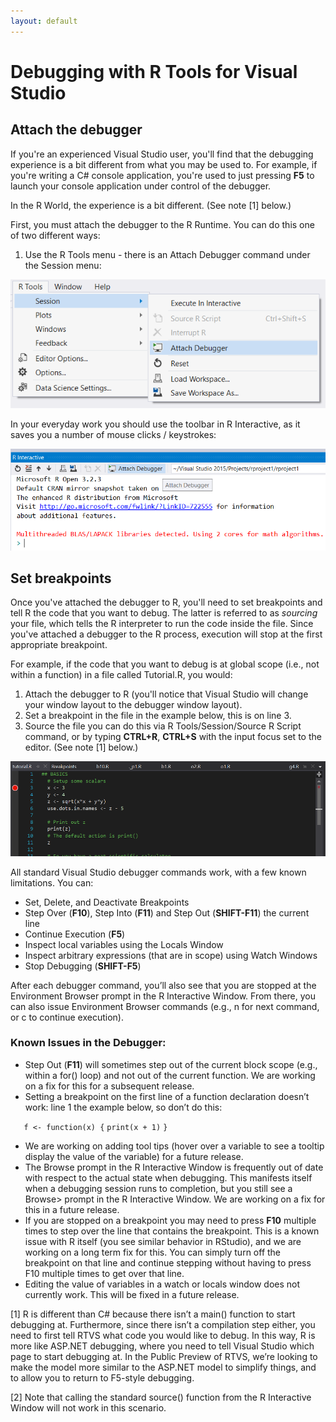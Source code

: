 ```yaml
---
layout: default
---
```


# Debugging with R Tools for Visual Studio

## Attach the debugger

If you're an experienced Visual Studio user, you'll find that the debugging
experience is a bit different from what you may be used to. For example, if
you're writing a C# console application, you're used to just pressing **F5**
to launch your console application under control of the debugger.

In the R World, the experience is a bit different. (See note [1] below.)

First, you must attach the debugger to the R Runtime. You can do this one of two
different ways:

1. Use the R Tools menu - there is an Attach Debugger command under the Session
   menu:

  ![](./media/RTVS-Debugging-attach-debugger.png)

In your everyday work you should use the toolbar in R Interactive, as it saves
you a number of mouse clicks / keystrokes:

  ![](./media/RTVS-Debugging-r-toolbar.png)

## Set breakpoints

Once you've attached the debugger to R, you'll need to set breakpoints and tell
R the code that you want to debug. The latter is referred to as *sourcing* your
file, which tells the R interpreter to run the code inside the file. Since
you've attached a debugger to the R process, execution will stop at the first
appropriate breakpoint.

For example, if the code that you want to debug is at global scope (i.e., not
within a function) in a file called Tutorial.R, you would:

1. Attach the debugger to R (you'll notice that Visual Studio will change your
   window layout to the debugger window layout).
2. Set a breakpoint in the file in the example below, this is on line 3.
3. Source the file you can do this via R Tools/Session/Source R Script
   command, or by typing **CTRL+R**, **CTRL+S** with the input focus set to the
   editor. (See note [1] below.)

  ![](./media/RTVS-Debugging-set-breakpoint.png)

All standard Visual Studio debugger commands work, with a few known limitations. You can:
* Set, Delete, and Deactivate Breakpoints
* Step Over (**F10**), Step Into (**F11**) and Step Out (**SHIFT-F11**) the current line
* Continue Execution (**F5**)
* Inspect local variables using the Locals Window
* Inspect arbitrary expressions (that are in scope) using Watch Windows
* Stop Debugging (**SHIFT-F5**)

After each debugger command, you’ll also see that you are stopped at the Environment Browser prompt in the R Interactive Window.  From there, you can also issue Environment Browser commands (e.g., n for next command, or c to continue execution). 

### Known Issues in the Debugger:

* Step Out (**F11**) will sometimes step out of the current block scope (e.g., within a for() loop) and not out of the current function. We are working on a fix for this for a subsequent release.
* Setting a breakpoint on the first line of a function declaration doesn’t work: line 1 the example below, so don’t do this:

`   f <- function(x) {`
      `print(x + 1)`
   `}`

* We are working on adding tool tips (hover over a variable to see a tooltip display the value of the variable) for a future release.
* The Browse prompt in the R Interactive Window is frequently out of date with respect to the actual state when debugging. This manifests itself when a debugging session runs to completion, but you still see a Browse> prompt in the R Interactive Window. We are working on a fix for this in a future release.
* If you are stopped on a breakpoint you may need to press **F10** multiple times to step over the line that contains the breakpoint. This is a known issue with R itself (you see similar behavior in RStudio), and we are working on a long term fix for this. You can simply turn off the breakpoint on that line and continue stepping without having to press F10 multiple times to get over that line.
* Editing the value of variables in a watch or locals window does not currently work. This will be fixed in a future release.

[1] R is different than C# because there isn’t a main() function to start debugging at. Furthermore, since there isn’t a compilation step either, you need to first tell RTVS what code you would like to debug. In this way, R is more like ASP.NET debugging, where you need to tell Visual Studio which page to start debugging at. In the Public Preview of RTVS, we’re looking to make the model more similar to the ASP.NET model to simplify things, and to allow you to return to F5-style debugging.

[2] Note that calling the standard source() function from the R Interactive Window will not work in this scenario. 

